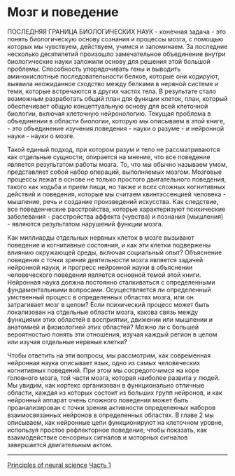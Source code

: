 # Мозг и поведение

ПОСЛЕДНЯЯ ГРАНИЦА БИОЛОГИЧЕСКИХ НАУК - конечная задача - это понять биологическую основу сознания и процессы мозга, с помощью которых мы чувствуем, действуем, учимся и запоминаем. За последние несколько десятилетий произошло замечательное объединение внутри биологические науки заложили основу для решения этой большой проблемы. Способность упорядочивать гены и выводить аминокислотные последовательности белков, которые они кодируют, выявила неожиданное сходство между белками в нервной системе и теми, которые встречаются в других частях тела. В результате стало возможным разработать общий план для функции клеток, план, который обеспечивает общую концептуальную основу для всей клеточной биологии, включая клеточную нейронологию. Текущая проблема в объединении в области биологии, которую мы описываем в этой книге, - это объединение изучения поведения - науки о разуме - и нейронной науки - науки о мозге.

Такой единый подход, при котором разум и тело не рассматриваются как отдельные сущности, опирается на мнение, что все поведение является результатом работы мозга. То, что мы обычно называем умом, представляет собой набор операций, выполняемых мозгом. Мозговые процессы лежат в основе не только простого двигательного поведения, такого как ходьба и прием пищи, но также и всех сложных когнитивных действий и поведения, которые мы считаем квинтэссенцией человека - мышление, речь и создание произведений искусства. Как следствие, все поведенческие расстройства, которые характеризуют психические заболевания - расстройства аффекта (чувства) и познания (мышления) - являются результатом нарушений функции мозга. 

Как миллиарды отдельных нервных клеток в мозге вызывают поведение и когнитивные состояния, и как эти клетки подвержены влиянию окружающей среды, включая социальный опыт? Объяснение поведения с точки зрения деятельности мозга является задачей нейронной науки, и прогресс нейронной науки в объяснении человеческого поведения является основной темой этой книги. Нейронная наука должна постоянно сталкиваться с определенными фундаментальными вопросами. Осуществляется ли определенный умственный процесс в определенных областях мозга, или он затрагивает мозг в целом? Если психический процесс может быть локализован на отдельные области мозга, какова связь между функциями этих областей в восприятии, движении или мышлении и анатомией и физиологией этих областей? Можно ли с большей вероятностью понять эти отношения, изучая каждый регион в целом или изучая отдельные нервные клетки? 

Чтобы ответить на эти вопросы, мы рассмотрим, как современная нейронная наука описывает язык, одно из самых человеческих когнитивных поведений. При этом мы сосредоточимся на коре головного мозга, той части мозга, которая наиболее развита у людей. Мы увидим, как кортекс организован в функционально отличные области, каждая из которых состоит из больших групп нейронов, и как нейронный аппарат очень сложного поведения может быть проанализирован с точки зрения активности определенных наборов взаимосвязанных нейронов в определенных областях. В главе 2 мы описываем, как нейронные цепи функционируют на клеточном уровне, используя простое рефлекторное поведение, чтобы показать, как взаимодействие сенсорных сигналов и моторных сигналов завершается двигательным актом.



**********
[Principles of neural science](/tags/Principles%20of%20neural%20science.md)
[Часть 1](/tags/%D0%A7%D0%B0%D1%81%D1%82%D1%8C%201.md)
